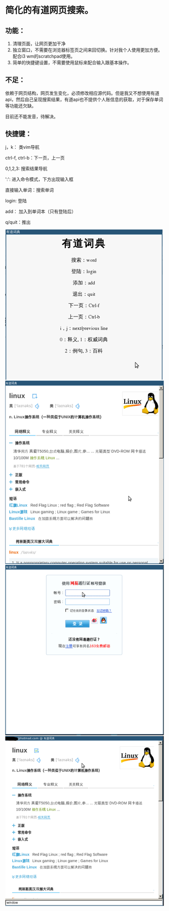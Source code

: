简化的有道网页搜索。
======

功能：
--------
1. 清理页面，让网页更加干净
2. 独立窗口，不需要在浏览器标签页之间来回切换。针对我个人使用更加方便。配合i3 wm的scratchpad使用。
3. 简单的快捷键设置，不需要使用鼠标来配合输入跟基本操作。

不足：
----
依赖于网页结构，网页发生变化，必须修改相应源代码。但是我又不想使用有道api，然后自己呈现搜索结果，有道api也不提供个人账信息的获取，对于保存单词等功能还欠缺。

目前还不能发音，待解决。

快捷键：
------
j，k：	类vim导航

ctrl-f, ctrl-b：下一页，上一页

0,1,2,3: 搜索结果导航

':':	进入命令模式，下方出现输入框

直接输入单词：搜索单词

login: 	登陆

add：	加入到单词本（只有登陆后）

q/quit：推出

![Start Page](screenshot/startpage.png "")
![Main Window](screenshot/main_window.png "")
![Login Window](screenshot/login.png "")
![Window](screenshot/mw-login.png "")
